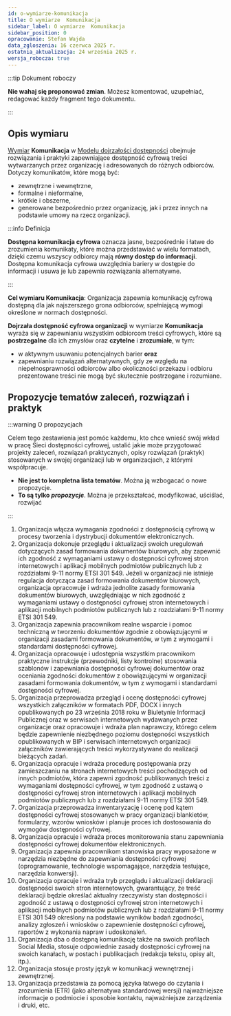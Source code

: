 ```yaml
---
id: o-wymiarze-komunikacja
title: O wymiarze  Komunikacja
sidebar_label: O wymiarze  Komunikacja
sidebar_position: 0
opracowanie: Stefan Wajda
data_zgloszenia: 16 czerwca 2025 r.
ostatnia_aktualizacja: 24 września 2025 r.
wersja_robocza: true
---
```





:::tip Dokument roboczy

**Nie wahaj się proponować zmian**. Możesz komentować, uzupełniać, redagować każdy fragment tego dokumentu.

:::


## Opis wymiaru

[Wymiar](../../terms/wymiar-dostepnosci) **Komunikacja** w [Modelu dojrzałości dostępności](../../o-sieci/projekt/mdd) obejmuje rozwiązania i praktyki zapewniające dostępność cyfrową treści wytwarzanych przez organizację i&nbsp;adresowanych do różnych odbiorców. Dotyczy komunikatów, które mogą być: 

- zewnętrzne i wewnętrzne,
- formalne i nieformalne,
- krótkie i obszerne,
- generowane bezpośrednio przez organizację, jak i&nbsp;przez innych na podstawie umowy na rzecz organizacji.

:::info Definicja

**Dostępna komunikacja cyfrowa** oznacza jasne, bezpośrednie i łatwe do zrozumienia komunikaty, które można przedstawiać w wielu formatach, dzięki czemu wszyscy odbiorcy mają **równy dostęp do informacji**. Dostępna komunikacja cyfrowa uwzględnia bariery w dostępie do informacji i usuwa je lub zapewnia rozwiązania alternatywne.

:::

**Cel wymiaru Komunikacja**: Organizacja zapewnia komunikację cyfrową dostępną dla jak najszerszego grona odbiorców, spełniającą wymogi określone w normach dostępności. 

**Dojrzała dostępność cyfrowa organizacji** w wymiarze **Komunikacja** wyraża się w zapewnianiu wszystkim odbiorcom treści cyfrowych, które są **postrzegalne** dla ich zmysłów oraz **czytelne** i&nbsp;**zrozumiałe**, w tym:

- w aktywnym usuwaniu potencjalnych barier **oraz**  
- zapewnianiu rozwiązań alternatywnych, gdy ze względu na niepełnosprawności odbiorców albo okoliczności przekazu i&nbsp;odbioru prezentowane treści nie&nbsp;mogą być skutecznie postrzegane i rozumiane.   


## Propozycje tematów zaleceń, rozwiązań i praktyk

:::warning O propozycjach 

Celem tego zestawienia jest pomóc każdemu, kto chce wnieść swój wkład w pracę Sieci dostępności cyfrowej, ustalić jakie może przygotować projekty zaleceń, rozwiązań praktycznych, opisy rozwiązań (praktyk) stosowanych w&nbsp;swojej organizacji lub w&nbsp;organizacjach, z którymi współpracuje.
- **Nie jest to kompletna lista tematów**. Można ją wzbogacać o nowe propozycje.
- **To są tylko *propozycje***. Można je przekształcać, modyfikować, uściślać, rozwijać 

:::

1. Organizacja włącza wymagania zgodności z dostępnością cyfrową w procesy tworzenia i dystrybucji dokumentów elektronicznych.
2. Organizacja dokonuje przeglądu i aktualizacji swoich uregulowań dotyczących zasad formowania dokumentów biurowych, aby zapewnić ich zgodność z wymaganiami ustawy o dostępności cyfrowej stron internetowych i aplikacji mobilnych podmiotów publicznych lub z rozdziałami 9-11 normy ETSI 301 549. Jeżeli w organizacji nie istnieje regulacja dotycząca zasad formowania dokumentów biurowych, organizacja opracowuje i wdraża jednolite zasady formowania dokumentów biurowych, uwzględniając w nich zgodność z wymaganiami ustawy o dostępności cyfrowej stron internetowych i aplikacji mobilnych podmiotów publicznych lub z rozdziałami 9-11 normy ETSI 301 549.
3. Organizacja zapewnia pracownikom realne wsparcie i pomoc techniczną w tworzeniu dokumentów zgodnie z obowiązującymi w organizacji zasadami formowania dokumentów, w tym z&nbsp;wymogami i standardami dostępności cyfrowej.
4. Organizacja opracowuje i udostępnia wszystkim pracownikom praktyczne instrukcje (przewodniki, listy kontrolne) stosowania szablonów i zapewniania dostępności cyfrowej dokumentów oraz oceniania zgodności dokumentów z obowiązującymi w organizacji zasadami formowania dokumentów, w tym z wymogami i standardami dostępności cyfrowej.
5. Organizacja przeprowadza przegląd i ocenę dostępności cyfrowej wszystkich załączników w formatach PDF, DOCX i innych opublikowanych po 23 września 2018 roku w Biuletynie Informacji Publicznej oraz w serwisach internetowych wydawanych przez organizacje oraz opracowuje i wdraża plan naprawczy, którego celem będzie zapewnienie niezbędnego poziomu dostępności wszystkich opublikowanych w BIP i serwisach internetowych organizacji załączników zawierających treści wykorzystywane do realizacji bieżących zadań.
6. Organizacja opracuje i wdraża procedurę postępowania przy zamieszczaniu na stronach internetowych treści pochodzących od innych podmiotów, która zapewni zgodność publikowanych treści z wymaganiami dostępności cyfrowej, w tym zgodność z ustawą o dostępności cyfrowej stron internetowych i aplikacji mobilnych podmiotów publicznych lub z rozdziałami 9-11 normy ETSI 301 549.
7. Organizacja przeprowadza inwentaryzację i ocenę pod kątem dostępności cyfrowej stosowanych w pracy organizacji blankietów, formularzy, wzorów wniosków i planuje proces ich dostosowania do wymogów dostępności cyfrowej.
8. Organizacja opracuje i wdraża proces monitorowania stanu zapewniania dostępności cyfrowej dokumentów elektronicznych.
9. Organizacja zapewnia pracownikom stanowiska pracy wyposażone w narzędzia niezbędne do zapewniania dostępności cyfrowej (oprogramowanie, technologie wspomagające, narzędzia testujące, narzędzia konwersji).
10. Organizacja opracuje i wdraża tryb przeglądu i aktualizacji deklaracji dostępności swoich stron internetowych, gwarantujący, że treść deklaracji będzie określać aktualny rzeczywisty stan dostępności i zgodność z ustawą o dostępności cyfrowej stron internetowych i aplikacji mobilnych podmiotów publicznych lub z rozdziałami 9-11 normy ETSI 301 549 określony na podstawie wyników badań zgodności, analizy zgłoszeń i wniosków o zapewnienie dostępności cyfrowej, raportów z wykonania napraw i udoskonaleń.
11. Organizacja dba o dostępną komunikację także na swoich profilach Social Media, stosuje odpowiednie zasady dostępności cyfrowej na swoich kanałach, w postach i publikacjach (redakcja tekstu, opisy alt, itp.).
12. Organizacja stosuje prosty język w komunikacji wewnętrznej i zewnętrznej.
13. Organizacja przedstawia za pomocą języka łatwego do czytania i zrozumienia (ETR) (jako alternatywa standardowej wersji) najważniejsze informacje o podmiocie i sposobie kontaktu, najważniejsze zarządzenia i druki, etc. 
